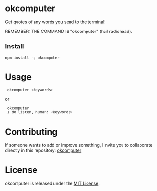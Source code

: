 # okcomputer

Get quotes of any words you send to the terminal!

REMEMBER: THE COMMAND IS "okcomputer"
(hail radiohead).

## Install

```npm
npm install -g okcomputer
```

# Usage

```bash
 okcomputer <keywords>
```
or 

```bash
 okcomputer
 I do listen, human: <keywords>
```

# Contributing

If someone wants to add or improve something, I invite you to collaborate directly in this repository: [okcomputer](https://github.com/vegadelalyra/okcomputer.git)

# License

okcomputer is released under the [MIT License](https://opensource.org/licenses/MIT).
